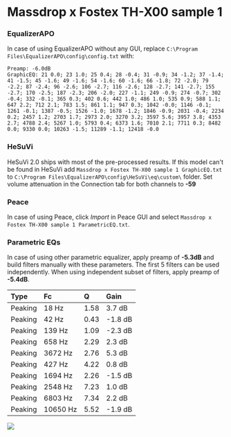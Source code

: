 # Massdrop x Fostex TH-X00 sample 1

### EqualizerAPO
In case of using EqualizerAPO without any GUI, replace `C:\Program Files\EqualizerAPO\config\config.txt`
with:
```
Preamp: -6.0dB
GraphicEQ: 21 0.0; 23 1.0; 25 0.4; 28 -0.4; 31 -0.9; 34 -1.2; 37 -1.4; 41 -1.5; 45 -1.6; 49 -1.6; 54 -1.6; 60 -1.6; 66 -1.8; 72 -2.0; 79 -2.2; 87 -2.4; 96 -2.6; 106 -2.7; 116 -2.6; 128 -2.7; 141 -2.7; 155 -2.7; 170 -2.5; 187 -2.3; 206 -2.0; 227 -1.1; 249 -0.9; 274 -0.7; 302 -0.4; 332 -0.1; 365 0.3; 402 0.6; 442 1.0; 486 1.0; 535 0.9; 588 1.1; 647 2.2; 712 2.1; 783 1.5; 861 1.1; 947 0.3; 1042 -0.0; 1146 -0.1; 1261 -0.1; 1387 -0.5; 1526 -1.0; 1678 -1.2; 1846 -0.9; 2031 -0.4; 2234 0.2; 2457 1.2; 2703 1.7; 2973 2.0; 3270 3.2; 3597 5.6; 3957 3.8; 4353 2.7; 4788 2.4; 5267 1.0; 5793 0.4; 6373 1.6; 7010 2.1; 7711 0.3; 8482 0.0; 9330 0.0; 10263 -1.5; 11289 -1.1; 12418 -0.0
```

### HeSuVi
HeSuVi 2.0 ships with most of the pre-processed results. If this model can't be found in HeSuVi add
`Massdrop x Fostex TH-X00 sample 1 GraphicEQ.txt` to `C:\Program Files\EqualizerAPO\config\HeSuVi\eq\custom\` folder.
Set volume attenuation in the Connection tab for both channels to **-59**

### Peace
In case of using Peace, click *Import* in Peace GUI and select `Massdrop x Fostex TH-X00 sample 1 ParametricEQ.txt`.

### Parametric EQs
In case of using other parametric equalizer, apply preamp of **-5.3dB** and build filters manually
with these parameters. The first 5 filters can be used independently.
When using independent subset of filters, apply preamp of **-5.4dB**.

| Type    | Fc       |    Q | Gain    |
|:--------|:---------|:-----|:--------|
| Peaking | 18 Hz    | 1.58 | 3.7 dB  |
| Peaking | 42 Hz    | 0.43 | -1.8 dB |
| Peaking | 139 Hz   | 1.09 | -2.3 dB |
| Peaking | 658 Hz   | 2.29 | 2.3 dB  |
| Peaking | 3672 Hz  | 2.76 | 5.3 dB  |
| Peaking | 427 Hz   | 4.22 | 0.8 dB  |
| Peaking | 1694 Hz  | 2.26 | -1.5 dB |
| Peaking | 2548 Hz  | 7.23 | 1.0 dB  |
| Peaking | 6803 Hz  | 7.34 | 2.2 dB  |
| Peaking | 10650 Hz | 5.52 | -1.9 dB |

![](https://raw.githubusercontent.com/jaakkopasanen/AutoEq/master/results/innerfidelity/sbaf-serious/Massdrop%20x%20Fostex%20TH-X00%20sample%201/Massdrop%20x%20Fostex%20TH-X00%20sample%201.png)